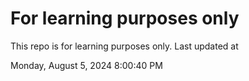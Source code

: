 # For learning purposes only
This repo is for learning purposes only.
Last updated at

Monday, August 5, 2024 8:00:40 PM

